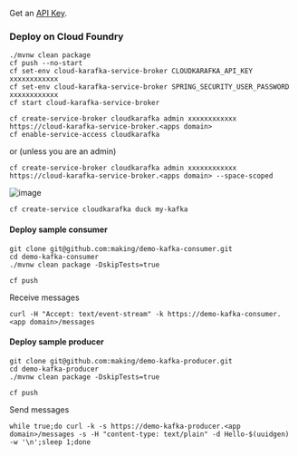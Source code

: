 
Get an [API Key](https://customer.cloudkarafka.com/team/api).


### Deploy on Cloud Foundry

```
./mvnw clean package
cf push --no-start
cf set-env cloud-karafka-service-broker CLOUDKARAFKA_API_KEY xxxxxxxxxxxx
cf set-env cloud-karafka-service-broker SPRING_SECURITY_USER_PASSWORD xxxxxxxxxxxx
cf start cloud-karafka-service-broker
```


```
cf create-service-broker cloudkarafka admin xxxxxxxxxxxx https://cloud-karafka-service-broker.<apps domain>
cf enable-service-access cloudkarafka
```

or  (unless you are an admin)

```
cf create-service-broker cloudkarafka admin xxxxxxxxxxxx https://cloud-karafka-service-broker.<apps domain> --space-scoped
```

![image](https://user-images.githubusercontent.com/106908/36542160-683ba906-1823-11e8-8108-dfb26897d8e4.png)


```
cf create-service cloudkarafka duck my-kafka
```

#### Deploy sample consumer

```
git clone git@github.com:making/demo-kafka-consumer.git
cd demo-kafka-consumer
./mvnw clean package -DskipTests=true

cf push
```

Receive messages

```
curl -H "Accept: text/event-stream" -k https://demo-kafka-consumer.<app domain>/messages
```

#### Deploy sample producer

```
git clone git@github.com:making/demo-kafka-producer.git
cd demo-kafka-producer
./mvnw clean package -DskipTests=true

cf push
```

Send messages

```
while true;do curl -k -s https://demo-kafka-producer.<app domain>/messages -s -H "content-type: text/plain" -d Hello-$(uuidgen) -w '\n';sleep 1;done
```